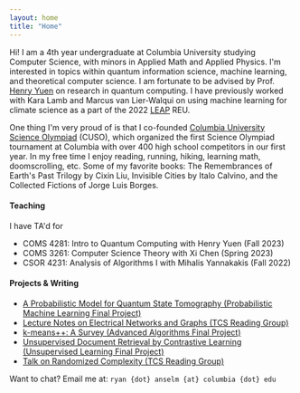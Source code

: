 ```yaml
---
layout: home
title: "Home"
---
```


Hi! I am a 4th year undergraduate at Columbia University studying Computer Science, with minors in Applied Math and Applied Physics. I'm interested in topics within quantum information science, machine learning, and theoretical computer science. I am fortunate to be advised by Prof. [Henry Yuen](https://henryyuen.net/) on research in quantum computing. I have previously worked with Kara Lamb and Marcus van Lier-Walqui on using machine learning for climate science as a part of the 2022 [LEAP](https://leap.columbia.edu/) REU.

One thing I'm very proud of is that I co-founded [Columbia University Science Olympiad](https://www.columbiascioly.com/) (CUSO), which organized the first Science Olympiad tournament at Columbia with over 400 high school competitors in our first year. In my free time I enjoy reading, running, hiking, learning math, doomscrolling, etc. Some of my favorite books: The Remembrances of Earth's Past Trilogy by Cixin Liu, Invisible Cities by Italo Calvino, and the Collected Fictions of Jorge Luis Borges.

#### Teaching
I have TA'd for
* COMS 4281: Intro to Quantum Computing with Henry Yuen (Fall 2023)
* COMS 3261: Computer Science Theory with Xi Chen (Spring 2023)
* CSOR 4231: Analysis of Algorithms I with Mihalis Yannakakis (Fall 2022)

#### Projects & Writing
* [A Probabilistic Model for Quantum State Tomography (Probabilistic Machine Learning Final Project)](https://github.com/ryboselm/QuantumStateTomography)
* [Lecture Notes on Electrical Networks and Graphs (TCS Reading Group)](assets/Electrical%20Networks%20and%20Graphs.pdf)
* [k-means++: A Survey (Advanced Algorithms Final Project)](assets/k_means++_A_Survey.pdf)
* [Unsupervised Document Retrieval by Contrastive Learning (Unsupervised Learning Final Project)](assets/Unsupervised_Learning_Final_Report.pdf)
* [Talk on Randomized Complexity (TCS Reading Group)](assets/Complexity_of_Randomization.pdf)

Want to chat? Email me at: `ryan {dot} anselm {at} columbia {dot} edu`



